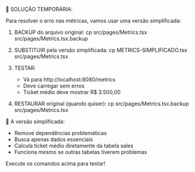 🔧 SOLUÇÃO TEMPORÁRIA:

Para resolver o erro nas métricas, vamos usar uma versão simplificada:

1. BACKUP do arquivo original:
   cp src/pages/Metrics.tsx src/pages/Metrics.tsx.backup

2. SUBSTITUIR pela versão simplificada:
   cp METRICS-SIMPLIFICADO.tsx src/pages/Metrics.tsx

3. TESTAR:
   - Vá para http://localhost:8080/metrics
   - Deve carregar sem erros
   - Ticket médio deve mostrar R$ 3.500,00

4. RESTAURAR original (quando quiser):
   cp src/pages/Metrics.tsx.backup src/pages/Metrics.tsx

🎯 A versão simplificada:
- Remove dependências problemáticas
- Busca apenas dados essenciais
- Calcula ticket médio diretamente da tabela sales
- Funciona mesmo se outras tabelas tiverem problemas

Execute os comandos acima para testar!
